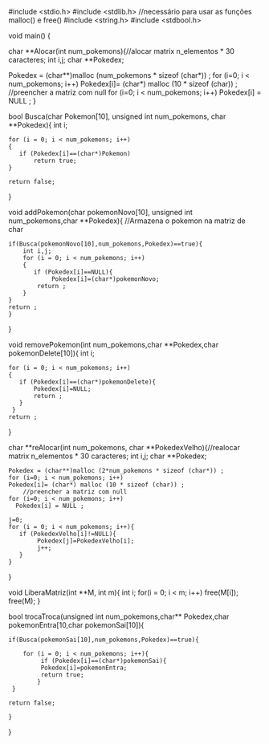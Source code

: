 #include <stdio.h>
#include <stdlib.h> //necessário para usar as funções malloc() e free()
#include <string.h>
#include <stdbool.h>

void main()
{

char **Alocar(int num_pokemons){//alocar matrix n_elementos * 30 caracteres;
int i,j;
char **Pokedex;

Pokedex = (char**)malloc (num_pokemons * sizeof (char*)) ;
for (i=0; i < num_pokemons; i++)
   Pokedex[i]= (char*) malloc (10 * sizeof (char)) ;
//preencher a matriz com null
for (i=0; i < num_pokemons; i++)
      Pokedex[i] = NULL ;
}

bool Busca(char Pokemon[10], unsigned int num_pokemons, char **Pokedex){
    int i;

    for (i = 0; i < num_pokemons; i++)
    {
       if (Pokedex[i]==(char*)Pokemon)
           return true; 
    } 

    return false;
}

void addPokemon(char pokemonNovo[10], unsigned int num_pokemons,char **Pokedex){
    //Armazena o pokemon na matriz de char
    
    if(Busca(pokemonNovo[10],num_pokemons,Pokedex)==true){
        int i,j;
        for (i = 0; i < num_pokemons; i++)
        {
           if (Pokedex[i]==NULL){
                Pokedex[i]=(char*)pokemonNovo;
            return ; 
        }
    } 
    return ;
    }
    
}

void removePokemon(int num_pokemons,char **Pokedex,char pokemonDelete[10]){
    int i;

    for (i = 0; i < num_pokemons; i++)
    {
       if (Pokedex[i]==(char*)pokemonDelete){
           Pokedex[i]=NULL;
           return ; 
       }
     } 
    return ;
}

char **reAlocar(int num_pokemons, char **PokedexVelho){//realocar matrix n_elementos * 30 caracteres;
    int i,j;
    char **Pokedex;

    Pokedex = (char**)malloc (2*num_pokemons * sizeof (char*)) ;
    for (i=0; i < num_pokemons; i++)
    Pokedex[i]= (char*) malloc (10 * sizeof (char)) ;
        //preencher a matriz com null
    for (i=0; i < num_pokemons; i++)
      Pokedex[i] = NULL ;

    j=0;
    for (i = 0; i < num_pokemons; i++){
       if (PokedexVelho[i]!=NULL){
            Pokedex[j]=PokedexVelho[i];
            j++; 
       }
    } 
}

void LiberaMatriz(int **M, int m){
  int i;
  for(i = 0; i < m; i++)
    free(M[i]);
  free(M);
}



bool trocaTroca(unsigned int num_pokemons,char** Pokedex,char pokemonEntra[10,char pokemonSai[10]){
    
    if(Busca(pokemonSai[10],num_pokemons,Pokedex)==true){
        
        for (i = 0; i < num_pokemons; i++){
             if (Pokedex[i]==(char*)pokemonSai){
             Pokedex[i]=pokemonEntra;
             return true;
            }
     } 

    return false;    

    }
}
